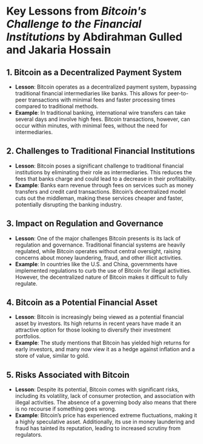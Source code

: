 # Key Lessons from *Bitcoin's Challenge to the Financial Institutions* by Abdirahman Gulled and Jakaria Hossain

## 1. Bitcoin as a Decentralized Payment System
- **Lesson**: Bitcoin operates as a decentralized payment system, bypassing traditional financial intermediaries like banks. This allows for peer-to-peer transactions with minimal fees and faster processing times compared to traditional methods.
- **Example**: In traditional banking, international wire transfers can take several days and involve high fees. Bitcoin transactions, however, can occur within minutes, with minimal fees, without the need for intermediaries.

## 2. Challenges to Traditional Financial Institutions
- **Lesson**: Bitcoin poses a significant challenge to traditional financial institutions by eliminating their role as intermediaries. This reduces the fees that banks charge and could lead to a decrease in their profitability.
- **Example**: Banks earn revenue through fees on services such as money transfers and credit card transactions. Bitcoin’s decentralized model cuts out the middleman, making these services cheaper and faster, potentially disrupting the banking industry.

## 3. Impact on Regulation and Governance
- **Lesson**: One of the major challenges Bitcoin presents is its lack of regulation and governance. Traditional financial systems are heavily regulated, while Bitcoin operates without central oversight, raising concerns about money laundering, fraud, and other illicit activities.
- **Example**: In countries like the U.S. and China, governments have implemented regulations to curb the use of Bitcoin for illegal activities. However, the decentralized nature of Bitcoin makes it difficult to fully regulate.

## 4. Bitcoin as a Potential Financial Asset
- **Lesson**: Bitcoin is increasingly being viewed as a potential financial asset by investors. Its high returns in recent years have made it an attractive option for those looking to diversify their investment portfolios.
- **Example**: The study mentions that Bitcoin has yielded high returns for early investors, and many now view it as a hedge against inflation and a store of value, similar to gold.

## 5. Risks Associated with Bitcoin
- **Lesson**: Despite its potential, Bitcoin comes with significant risks, including its volatility, lack of consumer protection, and association with illegal activities. The absence of a governing body also means that there is no recourse if something goes wrong.
- **Example**: Bitcoin’s price has experienced extreme fluctuations, making it a highly speculative asset. Additionally, its use in money laundering and fraud has tainted its reputation, leading to increased scrutiny from regulators.
